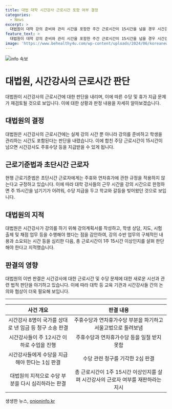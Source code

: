 ```yaml
---
title: 대법 대학 시간강사 근로시간 포함 여부 결정
categories:
  - News
excerpt: >
  대법원이 대학 강의 준비와 관리 시간을 포함한 주간 근로시간이 15시간을 넘을 경우 시간강사에게 시간당 수당을 지급해야 한다는 판단을 내렸습니다. 이는 전업과 비전업 강사 간의 강의료 차등 문제와 관련하여 갈등이 있던 중에 나온 결정으로, 대법원은 강의 준비와 관리 업무를 포함한 근로시간을 고려해야 한다고 밝혀 시간당 수당을 받을 자격이 있는지를 다시 심리할 것을 명시하였습니다. 이러한 판정은 대학 시간강사들에게 많은 영향을 미칠 것으로 보입니다.
feature_text: >
  대법원이 대학 강의 준비와 관리 시간을 포함한 주간 근로시간이 15시간을 넘을 경우 시간강사에게 시간당 수당을 지급해야 한다는 판단을 내렸습니다. 이는 전업과 비전업 강사 간의 강의료 차등 문제와 관련하여 갈등이 있던 중에 나온 결정으로, 대법원은 강의 준비와 관리 업무를 포함한 근로시간을 고려해야 한다고 밝혀 시간당 수당을 받을 자격이 있는지를 다시 심리할 것을 명시하였습니다. 이러한 판정은 대학 시간강사들에게 많은 영향을 미칠 것으로 보입니다.
image: 'https://www.behealthy4u.com/wp-content/uploads/2024/06/koreanews.jpg'
---
```


<p><img src="https://www.behealthy4u.com/wp-content/uploads/2024/06/koreanews.jpg" alt="info 속보" /></p>

<h1 data-ke-size="size32">대법원, 시간강사의 근로시간 판단</h1>

<p data-ke-size="size16">대법원이 시간강사의 근로시간에 대한 판단을 내리며, 이에 따른 수당 및 휴가 지급 문제가 재검토될 것으로 보입니다. 이에 대한 상황과 판정 내용을 자세히 알아보겠습니다.</p>

<h2 data-ke-size="size26">대법원의 결정</h2>

<p data-ke-size="size16">대법원은 시간강사의 근로시간에는 실제 강의 시간 뿐 아니라 강의를 준비하고 학생을 관리하는 시간도 포함된다는 판단을 내렸습니다. 이에 합친 주당 근로시간이 15시간이 넘으면 시간강사도 주휴수당 등을 지급받을 수 있게 됩니다.</p>

<h2 data-ke-size="size26">근로기준법과 초단시간 근로자</h2>

<p data-ke-size="size16">현행 근로기준법은 초단시간 근로자에게는 주휴와 연차휴가에 관한 규정을 적용하지 않는다고 규정하고 있습니다. 이에 따라 대학 강사들의 근무 시간을 강의 시간으로 한정하면 주 15시간을 넘기기가 어려워, 수당 지급을 두고 학교와 갈등을 빚어왔던 것으로 보입니다.</p>

<h2 data-ke-size="size26">대법원의 지적</h2>

<p data-ke-size="size16">대법원은 시간강사가 강의를 하기 위해 강의계획서를 작성하고, 학생 상담, 지도, 시험 출제 및 채점 업무 등을 수행해야 했다는 점을 감안하여, 강의 수반 업무의 구체적인 내용과 소요되는 시간 등을 심리한 다음, 총 근로시간이 1주 15시간 이상인지를 살펴 판단해야 한다고 지적했습니다.</p>

<h2 data-ke-size="size26">판결의 영향</h2>

<p data-ke-size="size16">대법원의 이번 판결은 시간강사에 대한 근로시간 및 수당 문제에 대한 새로운 시선과 관련 법적 판단을 야기하고 있습니다. 이에 따라 대학 등 교육 기관과 시간강사들 간의 논의와 협상이 더욱 필요해 보입니다.</p>

<hr data-ke-size="size16">

<table>
    <thead>
        <tr>
            <th style="text-align: center;">사건 개요</th>
            <th style="text-align: center;">판결 내용</th>
        </tr>
    </thead>
    <tbody>
        <tr>
            <td style="text-align: center;">시간강사 8명이 국가를 상대로 낸 임금 등 청구 소송 판결</td>
            <td style="text-align: center;">주휴수당과 연차휴가수당 부분을 파기하고 서울고법으로 돌려보냄</td>
        </tr>
        <tr>
            <td style="text-align: center;">시간강사들이 주 12시간 이하로 수업을 진행</td>
            <td style="text-align: center;">주휴수당과 연차휴가수당 등을 일절 받지 못함</td>
        </tr>
        <tr>
            <td style="text-align: center;">시간강사들에게 수당을 지급해야 한다는 1심 판결</td>
            <td style="text-align: center;">수당 관련 청구를 기각한 2심 판결</td>
        </tr>
        <tr>
            <td style="text-align: center;">대법원의 지적으로 수당 부분을 다시 심리하라는 판결</td>
            <td style="text-align: center;">총 근로시간이 1주 15시간 이상인지를 살펴 시간강사의 근로자 여부를 재판하라는 지시</td>
        </tr>
    </tbody>
</table>
생생한 뉴스, <a href="https://onioninfo.kr" rel="dofollow">onioninfo.kr</a>


